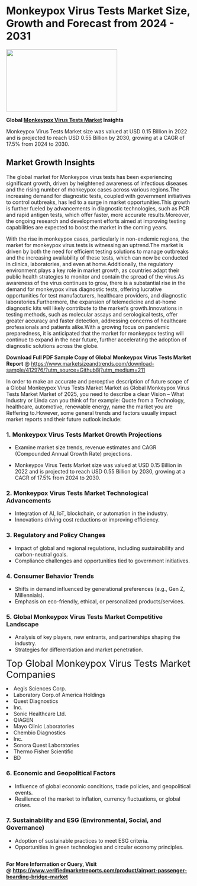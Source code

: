 <H1>Monkeypox Virus Tests Market Size, Growth and Forecast from 2024 - 2031</H1><img class="aligncenter size-medium wp-image-584254" src="https://thirdeyenews.in/wp-content/uploads/2024/09/Global-Market-Research-300x168.jpeg" alt="" width="300" height="168" /><p><strong>Global&nbsp;<a href="https://www.marketsizeandtrends.com/download-sample/412976/?utm_source=Github8j?utm_medium=211">Monkeypox Virus Tests Market</a> Insights</strong></p><p>Monkeypox Virus Tests Market size was valued at USD 0.15 Billion in 2022 and is projected to reach USD 0.55 Billion by 2030, growing at a CAGR of 17.5% from 2024 to 2030.</p><p><h2>Market Growth Insights</h2> <p>The global market for Monkeypox virus tests has been experiencing significant growth, driven by heightened awareness of infectious diseases and the rising number of monkeypox cases across various regions.The increasing demand for diagnostic tests, coupled with government initiatives to control outbreaks, has led to a surge in market opportunities.This growth is further fueled by advancements in diagnostic technologies, such as PCR and rapid antigen tests, which offer faster, more accurate results.Moreover, the ongoing research and development efforts aimed at improving testing capabilities are expected to boost the market in the coming years.</p> <p>With the rise in monkeypox cases, particularly in non-endemic regions, the market for monkeypox virus tests is witnessing an uptrend.The market is driven by both the need for efficient testing solutions to manage outbreaks and the increasing availability of these tests, which can now be conducted in clinics, laboratories, and even at home.Additionally, the regulatory environment plays a key role in market growth, as countries adapt their public health strategies to monitor and contain the spread of the virus.As awareness of the virus continues to grow, there is a substantial rise in the demand for monkeypox virus diagnostic tests, offering lucrative opportunities for test manufacturers, healthcare providers, and diagnostic laboratories.Furthermore, the expansion of telemedicine and at-home diagnostic kits will likely contribute to the market’s growth.Innovations in testing methods, such as molecular assays and serological tests, offer greater accuracy and faster detection, addressing concerns of healthcare professionals and patients alike.With a growing focus on pandemic preparedness, it is anticipated that the market for monkeypox testing will continue to expand in the near future, further accelerating the adoption of diagnostic solutions across the globe.</p> <p><span class=""><strong>Download Full PDF Sample Copy of Global Monkeypox Virus Tests Market Report</strong> @ <a href="https://www.marketsizeandtrends.com/download-sample/412976/?utm_source=Github8j?utm_medium=211" target="_blank">https://www.marketsizeandtrends.com/download-sample/412976/?utm_source=Github8j?utm_medium=211</a></span></p><p>In order to make an accurate and perceptive description of future scope of a Global&nbsp;Monkeypox Virus Tests Market Market as Global&nbsp;Monkeypox Virus Tests Market Market of 2025, you need to describe a clear Vision &ndash; What Industry or Linda can you think of for example: Quote from a Technology, healthcare, automotive, renewable energy, name the market you are Reffering to.However, some general trends and factors usually impact market reports and their future outlook include:</p><h3>1.&nbsp;<strong>Monkeypox Virus Tests Market Growth Projections</strong></h3><ul><li>Examine market size trends, revenue estimates and CAGR (Compounded Annual Growth Rate) projections.</li><li><p>Monkeypox Virus Tests Market size was valued at USD 0.15 Billion in 2022 and is projected to reach USD 0.55 Billion by 2030, growing at a CAGR of 17.5% from 2024 to 2030.</p></li></ul><h3>2.&nbsp;<strong>Monkeypox Virus Tests Market Technological Advancements</strong></h3><ul><li>Integration of AI, IoT, blockchain, or automation in the industry.</li><li>Innovations driving cost reductions or improving efficiency.</li></ul><h3>3.&nbsp;<strong>Regulatory and Policy Changes</strong></h3><ul><li>Impact of global and regional regulations, including sustainability and carbon-neutral goals.</li><li>Compliance challenges and opportunities tied to government initiatives.</li></ul><h3>4.&nbsp;<strong>Consumer Behavior Trends</strong></h3><ul><li>Shifts in demand influenced by generational preferences (e.g., Gen Z, Millennials).</li><li>Emphasis on eco-friendly, ethical, or personalized products/services.</li></ul><h3>5.&nbsp;<strong>Global Monkeypox Virus Tests Market Competitive Landscape</strong></h3><ul><li>Analysis of key players, new entrants, and partnerships shaping the industry.</li><li>Strategies for differentiation and market penetration.</li></ul><p data-pm-slice="1 1 []"><span style="color: inherit; font-family: inherit; font-size: 25px;">Top Global Monkeypox Virus Tests Market Companies</span></p><div class="" data-test-id=""><p><li>Aegis Sciences Corp.</li><li> Laboratory Corp.of America Holdings</li><li> Quest Diagnostics</li><li> Inc.</li><li> Sonic Healthcare Ltd.</li><li> QIAGEN</li><li> Mayo Clinic Laboratories</li><li> Chembio Diagnostics</li><li> Inc.</li><li> Sonora Quest Laboratories</li><li> Thermo Fisher Scientific</li><li> BD</li></p></div><h3>6.&nbsp;<strong>Economic and Geopolitical Factors</strong></h3><ul><li>Influence of global economic conditions, trade policies, and geopolitical events.</li><li>Resilience of the market to inflation, currency fluctuations, or global crises.</li></ul><h3>7.&nbsp;<strong>Sustainability and ESG (Environmental, Social, and Governance)</strong></h3><ul><li>Adoption of sustainable practices to meet ESG criteria.</li><li>Opportunities in green technologies and circular economy principles.</li></ul><h2><strong style="font-size: 14px;">For More Information or Query, Visit @&nbsp;</strong><a style="background-color: #ffffff; font-size: 14px;" href="https://www.marketsizeandtrends.com/report/monkeypox-virus-tests-market/" target="_blank">https://www.verifiedmarketreports.com/product/airport-passenger-boarding-bridge-market</a></h2>
